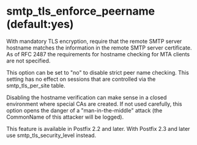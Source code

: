# smtp_tls_enforce_peername (default:yes) 

 With mandatory TLS encryption, require that the remote SMTP
server hostname matches the information in the remote SMTP server
certificate.  As of RFC 2487 the requirements for hostname checking
for MTA clients are not specified. 

 This option can be set to "no" to disable strict peer name
checking. This setting has no effect on sessions that are controlled
via the smtp_tls_per_site table.  

 Disabling the hostname verification can make sense in a closed
environment where special CAs are created.  If not used carefully,
this option opens the danger of a "man-in-the-middle" attack (the
CommonName of this attacker will be logged). 

 This feature is available in Postfix 2.2 and later. With
Postfix 2.3 and later use smtp_tls_security_level instead. 


